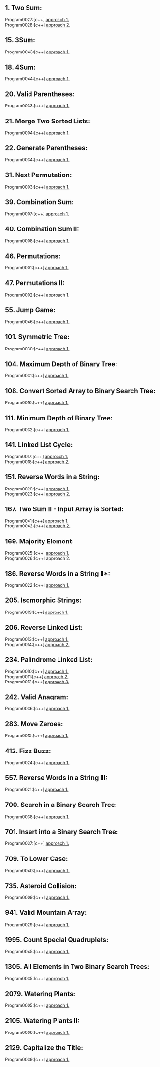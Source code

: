 ## 1. Two Sum:
Program0027:[c++] [approach 1.](../Program0027/main.cpp)<br>
Program0028:[c++] [approach 2.](../Program0028/main.cpp)<br>

## 15. 3Sum:
Program0043:[c++] [approach 1.](../Program0043/main.cpp)<br>

## 18. 4Sum:
Program0044:[c++] [approach 1.](../Program0044/main.cpp)<br>

## 20. Valid Parentheses:
Program0033:[c++] [approach 1.](../Program0033/main.cpp)<br>

## 21. Merge Two Sorted Lists:
Program0004:[c++] [approach 1.](../Program0004/main.cpp)<br>

## 22. Generate Parentheses:
Program0034:[c++] [approach 1.](../Program0034/main.cpp)<br>

## 31. Next Permutation:
Program0003:[c++] [approach 1.](../Program0003/main.cpp)<br>

## 39. Combination Sum:
Program0007:[c++] [approach 1.](../Program0007/main.cpp)<br>

## 40. Combination Sum II:
Program0008:[c++] [approach 1.](../Program0008/main.cpp)<br>

## 46. Permutations:
Program0001:[c++] [approach 1.](../Program0001/main.cpp)<br>

## 47. Permutations II:
Program0002:[c++] [approach 1.](../Program0002/main.cpp)<br>

## 55. Jump Game:
Program0046:[c++] [approach 1.](../Program0046/main.cpp)<br>

## 101. Symmetric Tree:
Program0030:[c++] [approach 1.](../Program0030/main.cpp)<br>

## 104. Maximum Depth of Binary Tree:
Program0031:[c++] [approach 1.](../Program0031/main.cpp)<br>

## 108. Convert Sorted Array to Binary Search Tree:
Program0016:[c++] [approach 1.](../Program0016/main.cpp)<br>

## 111. Minimum Depth of Binary Tree:
Program0032:[c++] [approach 1.](../Program0032/main.cpp)<br>

## 141. Linked List Cycle:
Program0017:[c++] [approach 1.](../Program0017/main.cpp)<br>
Program0018:[c++] [approach 2.](../Program0018/main.cpp)<br>

## 151. Reverse Words in a String:
Program0020:[c++] [approach 1.](../Program0020/main.cpp)<br>
Program0023:[c++] [approach 2.](../Program0023/main.cpp)<br>

## 167. Two Sum II - Input Array is Sorted:
Program0041:[c++] [approach 1.](../Program0041/main.cpp)<br>
Program0042:[c++] [approach 2.](../Program0042/main.cpp)<br>

## 169. Majority Element:
Program0025:[c++] [approach 1.](../Program0025/main.cpp)<br>
Program0026:[c++] [approach 2.](../Program0026/main.cpp)<br>

## 186. Reverse Words in a String II*:
Program0022:[c++] [approach 1.](../Program0022/main.cpp)<br>

## 205. Isomorphic Strings:
Program0019:[c++] [approach 1.](../Program0019/main.cpp)<br>

## 206. Reverse Linked List:
Program0013:[c++] [approach 1.](../Program0013/main.cpp)<br>
Program0014:[c++] [approach 2.](../Program0014/main.cpp)<br>

## 234. Palindrome Linked List:
Program0010:[c++] [approach 1.](../Program0010/main.cpp)<br>
Program0011:[c++] [approach 2.](../Program0011/main.cpp)<br>
Program0012:[c++] [approach 3.](../Program0012/main.cpp)<br>

## 242. Valid Anagram:
Program0036:[c++] [approach 1.](../Program0036/main.cpp)<br>

## 283. Move Zeroes:
Program0015:[c++] [approach 1.](../Program0015/main.cpp)<br>

## 412. Fizz Buzz:
Program0024:[c++] [approach 1.](../Program0024/main.cpp)<br>

## 557. Reverse Words in a String III:
Program0021:[c++] [approach 1.](../Program0021/main.cpp)<br>

## 700. Search in a Binary Search Tree:
Program0038:[c++] [approach 1.](../Program0038/main.cpp)<br>

## 701. Insert into a Binary Search Tree:
Program0037:[c++] [approach 1.](../Program0037/main.cpp)<br>

## 709. To Lower Case:
Program0040:[c++] [approach 1.](../Program0040/main.cpp)<br>

## 735. Asteroid Collision:
Program0009:[c++] [approach 1.](../Program0009/main.cpp)<br>

## 941. Valid Mountain Array:
Program0029:[c++] [approach 1.](../Program0029/main.cpp)<br>

## 1995. Count Special Quadruplets:
Program0045:[c++] [approach 1.](../Program0045/main.cpp)<br>

## 1305. All Elements in Two Binary Search Trees:
Program0035:[c++] [approach 1.](../Program0035/main.cpp)<br>

## 2079. Watering Plants:
Program0005:[c++] [approach 1.](../Program0005/main.cpp)<br>

## 2105. Watering Plants II:
Program0006:[c++] [approach 1.](../Program0006/main.cpp)<br>

## 2129. Capitalize the Title:
Program0039:[c++] [approach 1.](../Program0039/main.cpp)<br>